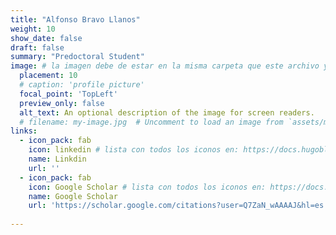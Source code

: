 ```yaml
---
title: "Alfonso Bravo Llanos"
weight: 10
show_date: false
draft: false
summary: "Predoctoral Student"
image: # la imagen debe de estar en la misma carpeta que este archivo y debe de llamarse avatar.*, o usar el atributo filename para especificar el nombre de la imagen
  placement: 10
  # caption: 'profile picture'
  focal_point: 'TopLeft'
  preview_only: false
  alt_text: An optional description of the image for screen readers.
  # filename: my-image.jpg  # Uncomment to load an image from `assets/media/` instead.
links:
  - icon_pack: fab
    icon: linkedin # lista con todos los iconos en: https://docs.hugoblox.com/tutorial/resume/step-2/#skills
    name: Linkdin 
    url: ''
  - icon_pack: fab
    icon: Google Scholar # lista con todos los iconos en: https://docs.hugoblox.com/tutorial/resume/step-2/#skills
    name: Google Scholar 
    url: 'https://scholar.google.com/citations?user=Q7ZaN_wAAAAJ&hl=es'
  
---
```


